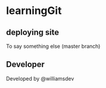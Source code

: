 # learningGit

## deploying site
To say something else (master branch)

## Developer

Developed by @williamsdev
